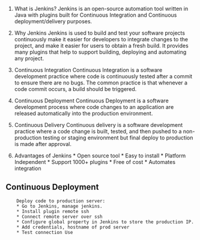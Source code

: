 1. What is Jenkins?
                Jenkins is an open-source automation tool written in Java with plugins built for Continuous Integration and Continuous deployment/delivery purposes.

2. Why Jenkins
                Jenkins is used to build and test your software projects continuously make it easier for developers to integrate changes to the project, and make it easier for users to obtain a fresh build. It provides many plugins that help to support building, deploying and automating any project.

3. Continuous Integration
                Continuous Integration is a software development practice where code is continuously tested after a commit to ensure there are no bugs. The common practice is that whenever a code commit occurs, a build should be triggered.

4. Continuous Deployment
                Continuous Deployment is a software development process where code changes to an application are released automatically into the production environment.        
                    
5. Continuous Delivery
                Continuous delivery is a software development practice where a code change is built, tested, and then pushed to a non-production testing or staging environment but final deploy to production is made after approval.                    

6. Advantages of Jenkins
        * Open source tool
        * Easy to install
        * Platform Independent
        * Support 1000+ plugins
        * Free of cost
        * Automates integration

## Continuous Deployment
        Deploy code to production server:            
        * Go to Jenkins, manage jenkins.
        * Install plugin remote ssh
        * Connect remote server over ssh
        * Configure global property in Jenkins to store the production IP.
        * Add credentials, hostname of prod server
        * Test connection Use
  